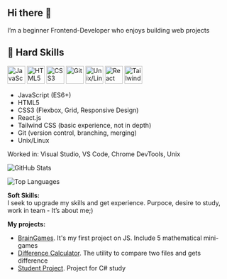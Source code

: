## Hi there 👋
I’m a beginner Frontend-Developer who enjoys building web projects

## 🚀 Hard Skills  

<p align="left">
  <img src="https://cdn.jsdelivr.net/gh/devicons/devicon/icons/javascript/javascript-original.svg" width="40" alt="JavaScript"/>
  <img src="https://cdn.jsdelivr.net/gh/devicons/devicon/icons/html5/html5-original.svg" width="40" alt="HTML5"/>
  <img src="https://cdn.jsdelivr.net/gh/devicons/devicon/icons/css3/css3-original.svg" width="40" alt="CSS3"/>
  <img src="https://cdn.jsdelivr.net/gh/devicons/devicon/icons/git/git-original.svg" width="40" alt="Git"/>
  <img src="https://cdn.jsdelivr.net/gh/devicons/devicon/icons/linux/linux-original.svg" width="40" alt="Unix/Linux"/>
  <img src="https://cdn.jsdelivr.net/gh/devicons/devicon/icons/react/react-original.svg" width="40" alt="React"/>
  <img src="https://www.vectorlogo.zone/logos/tailwindcss/tailwindcss-icon.svg" width="40" alt="Tailwind CSS"/>
</p>

- JavaScript (ES6+)  
- HTML5  
- CSS3 (Flexbox, Grid, Responsive Design)
- React.js  
- Tailwind CSS (basic experience, not in depth)  
- Git (version control, branching, merging)  
- Unix/Linux

Worked in: Visual Studio, VS Code, Chrome DevTools, Unix

![GitHub Stats](https://github-readme-stats.vercel.app/api?username=MeJlukc&show_icons=true&theme=tokyonight)  

![Top Languages](https://github-readme-stats.vercel.app/api/top-langs/?username=MeJlukc&layout=compact&theme=tokyonight)  

**Soft Skills:**  
I seek to upgrade my skills and get experience. Purpoce, desire to study, work in team - It’s about me;)

**My projects:**
- [BrainGames](https://github.com/MeJlukc/frontend-project-44). It's my first project on JS. Include 5 mathematical mini-games
- [Difference Calculator](https://github.com/MeJlukc/frontend-project-46). The utility to compare two files and gets difference
- [Student Project](https://github.com/MeJlukc/PracticeTask3_Console). Project for C# study
<!--
**MeJlukc/MeJlukc** is a ✨ _special_ ✨ repository because its `README.md` (this file) appears on your GitHub profile.

Here are some ideas to get you started:

- 🔭 I’m currently working on ...
- 🌱 I’m currently learning ...
- 👯 I’m looking to collaborate on ...
- 🤔 I’m looking for help with ...
- 💬 Ask me about ...
- 📫 How to reach me: ...
- 😄 Pronouns: ...
- ⚡ Fun fact: ...
-->

